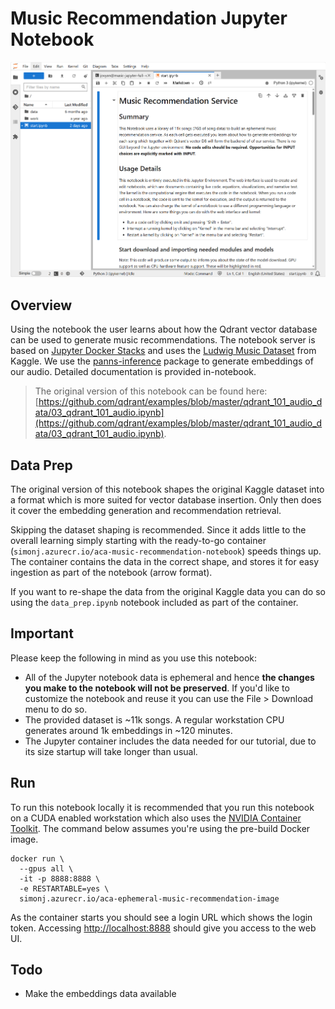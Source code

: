 # Music Recommendation Jupyter Notebook

![UI screenshot](./misc/screenshot.png)

## Overview
Using the notebook the user learns about how the Qdrant vector database can be used to generate music recommendations. The notebook server is based on [Jupyter Docker Stacks](https://jupyter-docker-stacks.readthedocs.io/en/latest/) and uses the [Ludwig Music Dataset](https://www.kaggle.com/datasets/jorgeruizdev/ludwig-music-dataset-moods-and-subgenres) from Kaggle. We use the [panns-inference](https://pypi.org/project/panns-inference/) package to generate embeddings of our audio. Detailed documentation is provided in-notebook.

> The original version of this notebook can be found here: 
> [https://github.com/qdrant/examples/blob/master/qdrant_101_audio_data/03_qdrant_101_audio.ipynb](https://github.com/qdrant/examples/blob/master/qdrant_101_audio_data/03_qdrant_101_audio.ipynb).


## Data Prep
The original version of this notebook shapes the original Kaggle dataset into a format which is more suited for vector database insertion. Only then does it cover the embedding generation and recommendation retrieval. 

Skipping the dataset shaping is recommended. Since it adds little to the overall learning simply starting with the ready-to-go container (`simonj.azurecr.io/aca-music-recommendation-notebook`) speeds things up. The container contains the data in the correct shape, and stores it for easy ingestion as part of the notebook (arrow format).

If you want to re-shape the data from the original Kaggle data you can do so using the `data_prep.ipynb` notebook included as part of the container.


## Important
Please keep the following in mind as you use this notebook:
* All of the Jupyter notebook data is ephemeral and hence **the changes you make to the 
  notebook will not be preserved**. If you'd like to customize the notebook and reuse it
  you can use the File > Download menu to do so.
* The provided dataset is ~11k songs. A regular workstation CPU generates around 1k embeddings
  in ~120 minutes.
* The Jupyter container includes the data needed for our tutorial, due to its size startup
  will take longer than usual.


## Run
To run this notebook locally it is recommended that you run this notebook on a CUDA enabled workstation which also uses the [NVIDIA Container Toolkit](https://docs.nvidia.com/datacenter/cloud-native/container-toolkit/latest/install-guide.html). The command below assumes you're using the pre-build Docker image.
```
docker run \
  --gpus all \
  -it -p 8888:8888 \
  -e RESTARTABLE=yes \
  simonj.azurecr.io/aca-ephemeral-music-recommendation-image
```
As the container starts you should see a login URL which shows the login token. Accessing [http://localhost:8888](http://localhost:8888) should give you access to the web UI.


## Todo
* Make the embeddings data available